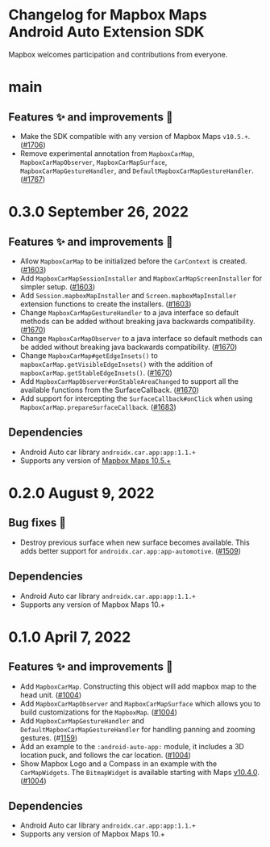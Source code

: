 # Changelog for Mapbox Maps Android Auto Extension SDK

Mapbox welcomes participation and contributions from everyone.

# main
## Features ✨ and improvements 🏁
* Make the SDK compatible with any version of Mapbox Maps `v10.5.+`. ([#1706](https://github.com/mapbox/mapbox-maps-android/pull/1706))
* Remove experimental annotation from `MapboxCarMap`, `MapboxCarMapObserver`, `MapboxCarMapSurface`, `MapboxCarMapGestureHandler`, and `DefaultMapboxCarMapGestureHandler`. ([#1767](https://github.com/mapbox/mapbox-maps-android/pull/1767))

# 0.3.0 September 26, 2022

## Features ✨ and improvements 🏁
* Allow `MapboxCarMap` to be initialized before the `CarContext` is created. ([#1603](https://github.com/mapbox/mapbox-maps-android/pull/1603))
* Add `MapboxCarMapSessionInstaller` and `MapboxCarMapScreenInstaller` for simpler setup. ([#1603](https://github.com/mapbox/mapbox-maps-android/pull/1603))
* Add `Session.mapboxMapInstaller` and `Screen.mapboxMapInstaller` extension functions to create the installers. ([#1603](https://github.com/mapbox/mapbox-maps-android/pull/1603))
* Change `MapboxCarMapGestureHandler` to a java interface so default methods can be added without breaking java backwards compatibility. ([#1670](https://github.com/mapbox/mapbox-maps-android/pull/1670))
* Change `MapboxCarMapObserver` to a java interface so default methods can be added without breaking java backwards compatibility. ([#1670](https://github.com/mapbox/mapbox-maps-android/pull/1648))
* Change `MapboxCarMap#getEdgeInsets()` to `mapboxCarMap.getVisibleEdgeInsets()` with the addition of `mapboxCarMap.getStableEdgeInsets()`. ([#1670](https://github.com/mapbox/mapbox-maps-android/pull/1648))
* Add `MapboxCarMapObserver#onStableAreaChanged` to support all the available functions from the SurfaceCallback. ([#1670](https://github.com/mapbox/mapbox-maps-android/pull/1648))
* Add support for intercepting the `SurfaceCallback#onClick` when using `MapboxCarMap.prepareSurfaceCallback`. ([#1683](https://github.com/mapbox/mapbox-maps-android/pull/1683))

## Dependencies
* Android Auto car library `androidx.car.app:app:1.1.+`
* Supports any version of [Mapbox Maps 10.5.+](https://github.com/mapbox/mapbox-maps-android/tree/main/extension-androidauto#compatibility-with-maps-sdk-v10)

# 0.2.0 August 9, 2022

## Bug fixes 🐞
* Destroy previous surface when new surface becomes available. This adds better support for `androidx.car.app:app-automotive`. ([#1509](https://github.com/mapbox/mapbox-maps-android/pull/1509))

## Dependencies
* Android Auto car library `androidx.car.app:app:1.1.+`
* Supports any version of Mapbox Maps 10.+

# 0.1.0 April 7, 2022

## Features ✨ and improvements 🏁
* Add `MapboxCarMap`. Constructing this object will add mapbox map to the head unit. ([#1004](https://github.com/mapbox/mapbox-maps-android/pull/1004))
* Add `MapboxCarMapObserver` and `MapboxCarMapSurface` which allows you to build customizations for the `MapboxMap`. ([#1004](https://github.com/mapbox/mapbox-maps-android/pull/1004))
* Add `MapboxCarMapGestureHandler` and `DefaultMapboxCarMapGestureHandler` for handling panning and zooming gestures. (#[1159](https://github.com/mapbox/mapbox-maps-android/pull/1159))
* Add an example to the `:android-auto-app:` module, it includes a 3D location puck, and follows the car location. ([#1004](https://github.com/mapbox/mapbox-maps-android/pull/1004))
* Show Mapbox Logo and a Compass in an example with the `CarMapWidgets`. The `BitmapWidget` is available starting with Maps [v10.4.0](https://github.com/mapbox/mapbox-maps-android/releases/tag/android-v10.4.0). ([#1004](https://github.com/mapbox/mapbox-maps-android/pull/1004))

## Dependencies
* Android Auto car library `androidx.car.app:app:1.1.+`
* Supports any version of Mapbox Maps 10.+
